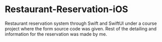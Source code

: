 # Restaurant-Reservation-iOS
 Restaurant reservation system through Swift and SwiftUI under a course project where the form source code was given. Rest of the detailing and information for the reservation was made by me.
